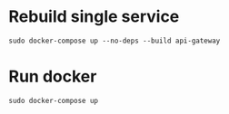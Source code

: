# Rebuild single service

    sudo docker-compose up --no-deps --build api-gateway

# Run docker 

    sudo docker-compose up
